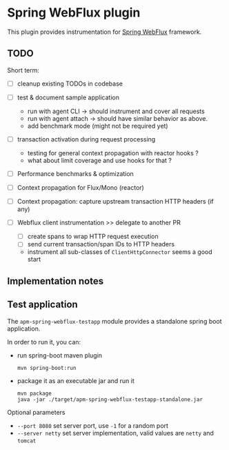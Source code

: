 # Spring WebFlux plugin

This plugin provides instrumentation for [Spring WebFlux](https://docs.spring.io/spring/docs/current/spring-framework-reference/web-reactive.html) framework.

## TODO

Short term:
- [ ] cleanup existing TODOs in codebase
- [ ] test & document sample application
    - run with agent CLI -> should instrument and cover all requests
    - run with agent attach -> should have similar behavior as above.
    - add benchmark mode (might not be required yet)
- [ ] transaction activation during request processing
    - testing for general context propagation with reactor hooks ?
    - what about limit coverage and use hooks for that ?

- [ ] Performance benchmarks & optimization
- [ ] Context propagation for Flux/Mono (reactor)
- [ ] Context propagation: capture upstream transaction HTTP headers (if any)
- [ ] Webflux client instrumentation >> delegate to another PR
    - [ ] create spans to wrap HTTP request execution
    - [ ] send current transaction/span IDs to HTTP headers
    - instrument all sub-classes of `ClientHttpConnector` seems a good start

## Implementation notes


## Test application

The `apm-spring-webflux-testapp` module provides a standalone spring boot application.

In order to run it, you can:
- run spring-boot maven plugin
    ```
    mvn spring-boot:run
    ```
- package it as an executable jar and run it
    ```
    mvn package
    java -jar ./target/apm-spring-webflux-testapp-standalone.jar
    ```

Optional parameters
- `--port 8080` set server port, use `-1` for a random port
- `--server netty` set server implementation, valid values are `netty` and `tomcat`

